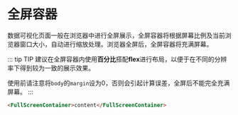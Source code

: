 # 全屏容器

数据可视化页面一般在浏览器中进行全屏展示，全屏容器将根据屏幕比例及当前浏览器窗口大小，自动进行缩放处理。浏览器全屏后，全屏容器将充满屏幕。

::: tip TIP
建议在全屏容器内使用**百分比**搭配**flex**进行布局，以便于在不同的分辨率下得到较为一致的展示效果。

使用前请注意将`body`的`margin`设为0，否则会引起计算误差，全屏后不能完全充满屏幕。
:::

```html
<FullScreenContainer>content</FullScreenContainer>
```

<click-to-copy :info="fullScreenContainerTag" />

<script>

export default {
  data () {
    return {
      fullScreenContainerTag: `<FullScreenContainer>content</FullScreenContainer>`
    }
  }
}
</script>